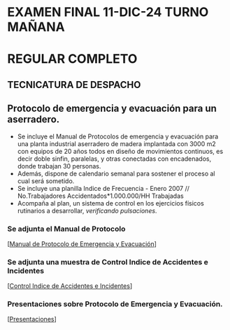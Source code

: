    # EXAMEN FINAL 11-DIC-24 TURNO MAÑANA
   # REGULAR COMPLETO
   ## TECNICATURA DE DESPACHO
   
   ## Protocolo de emergencia y evacuación para un aserradero.

   * Se incluye el Manual de Protocolos de emergencia y evacuación para una planta industrial aserradero de madera implantada con 3000 m2 con equipos de 20 años todos en diseño de movimientos continuos, es decir doble sinfin, paralelas, y otras conectadas con encadenados, donde trabajan 30 personas.
   * Además, dispone de calendario semanal para sostener el proceso al cual será sometido.
   * Se incluye una planilla Indice de Frecuencia - Enero 2007 // No.Trabajadores Accidentados*1.000.000/HH Trabajadas
   * Acompaña al plan, un sistema de control en los ejercicios físicos rutinarios a desarrollar, _verificando pulsaciones_.
   
   ### Se adjunta el Manual de Protocolo
   [[Manual de Protocolo de Emergencia y Evacuación](https://docs.google.com/document/d/1kcEPj22sYgT6Mufz_jP6ke_hFVBxdraqwGfXBy493mM/edit?tab=t.0)]
   
   ### Se adjunta una muestra de Control Indice de Accidentes e Incidentes
   [[Control Indice de Accidentes e Incidentes](https://docs.google.com/spreadsheets/d/19UDltsNuSgSVIZ1hRLl3TBSgdf4M3AmXUKZMC-IBMR0/edit?gid=0#gid=0)]
   
   ### Presentaciones sobre Protocolo de Emergencia y Evacuación.
   [[Presentaciones](https://gamma.app/docs/Manual-de-Protocolos-de-Emergencia-y-Evacuacion-Planta-Industrial-so19bfukx29e3t8?mode=doc)]
   
   
